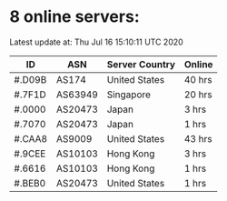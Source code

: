 # 8 online servers:

Latest update at: Thu Jul 16 15:10:11 UTC 2020

| ID | ASN | Server Country | Online |
| -- | --- | -------------- | ------ |
| #.D09B | AS174 | United States | 40 hrs |
| #.7F1D | AS63949 | Singapore | 20 hrs |
| #.0000 | AS20473 | Japan | 3 hrs |
| #.7070 | AS20473 | Japan | 1 hrs |
| #.CAA8 | AS9009 | United States | 43 hrs |
| #.9CEE | AS10103 | Hong Kong | 3 hrs |
| #.6616 | AS10103 | Hong Kong | 1 hrs |
| #.BEB0 | AS20473 | United States | 1 hrs |

